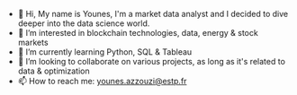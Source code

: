 - 👋 Hi, My name is Younes, I'm a market data analyst and I decided to dive deeper into the data science world.
- 👀 I’m interested in blockchain technologies, data, energy & stock markets
- 🌱 I’m currently learning Python, SQL & Tableau
- 💞️ I’m looking to collaborate on various projects, as long as it's related to data & optimization
- 📫 How to reach me: younes.azzouzi@estp.fr

<!---
Yazzouzi/Yazzouzi is a ✨ special ✨ repository because its `README.md` (this file) appears on your GitHub profile.
You can click the Preview link to take a look at your changes.
--->

